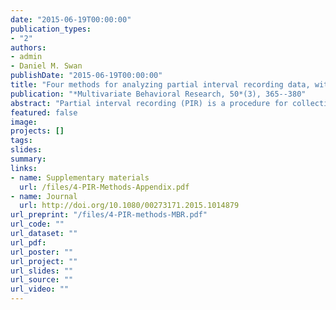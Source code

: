 ```yaml
---
date: "2015-06-19T00:00:00"
publication_types:
- "2"
authors:
- admin
- Daniel M. Swan
publishDate: "2015-06-19T00:00:00"
title: "Four methods for analyzing partial interval recording data, with application to single-case research"
publication: "*Multivariate Behavioral Research, 50*(3), 365--380"
abstract: "Partial interval recording (PIR) is a procedure for collecting measurements during direct observation of behavior. It is used in several areas of educational and psychological research, particularly in connection with single-case research. Measurements collected using partial interval recording suffer from construct invalidity because they are not readily interpretable in terms of the underlying characteristics of the behavior. Using an alternating renewal process model for the behavior under observation, we demonstrate that ignoring the construct invalidity of PIR data can produce misleading inferences, such as inferring that an intervention reduces the prevalence of an undesirable behavior when in fact it has the opposite effect. We then propose four different methods for analyzing PIR summary measurements, each of which can be used to draw inferences about interpretable behavioral parameters. We demonstrate the methods by applying them to data from two single-case studies of problem behavior."
featured: false
image: 
projects: []
tags: 
slides: 
summary: 
links:
- name: Supplementary materials
  url: /files/4-PIR-Methods-Appendix.pdf
- name: Journal
  url: http://doi.org/10.1080/00273171.2015.1014879
url_preprint: "/files/4-PIR-methods-MBR.pdf"
url_code: ""
url_dataset: ""
url_pdf: 
url_poster: ""
url_project: ""
url_slides: ""
url_source: ""
url_video: ""
---
```

